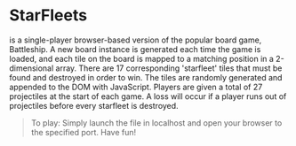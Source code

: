 # StarFleets
is a single-player browser-based version of the popular board game, Battleship. A new board instance is generated each time the game is loaded, and each tile on the board is mapped to a matching position in a 2-dimensional array. There are 17 corresponding 'starfleet' tiles that must be found and destroyed in order to win. The tiles are randomly generated and appended to the DOM with JavaScript.  Players are given a total of 27 projectiles at the start of each game. A loss will occur if a player runs out of projectiles before every starfleet is destroyed.


>To play:
Simply launch the file in localhost and open your browser to the specified port. Have fun!